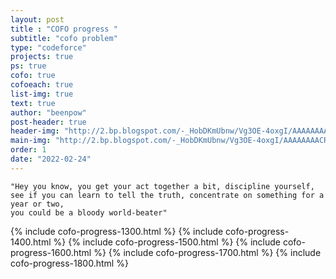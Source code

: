 ```yaml
---
layout: post
title : "COFO progress "
subtitle: "cofo problem"
type: "codeforce"
projects: true
ps: true
cofo: true
cofoeach: true
list-img: true
text: true
author: "beenpow"
post-header: true
header-img: "http://2.bp.blogspot.com/-_HobDKmUbnw/Vg3OE-4oxgI/AAAAAAAACR8/LatdOwEau_A/s1600/The-Martian-viral-teaser.jpg"
main-img: "http://2.bp.blogspot.com/-_HobDKmUbnw/Vg3OE-4oxgI/AAAAAAAACR8/LatdOwEau_A/s1600/The-Martian-viral-teaser.jpg"
order: 1
date: "2022-02-24"
---
```


```text
"Hey you know, you get your act together a bit, discipline yourself,
see if you can learn to tell the truth, concentrate on something for a year or two,
you could be a bloody world-beater"
```

{% include cofo-progress-1300.html %}
{% include cofo-progress-1400.html %}
{% include cofo-progress-1500.html %}
{% include cofo-progress-1600.html %}
{% include cofo-progress-1700.html %}
{% include cofo-progress-1800.html %}
